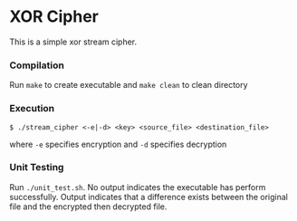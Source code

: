 # XOR Cipher
This is a simple xor stream cipher.

### Compilation
Run `make` to create executable and `make clean` to clean directory

### Execution
```
$ ./stream_cipher <-e|-d> <key> <source_file> <destination_file>
```
where `-e` specifies encryption and `-d` specifies decryption

### Unit Testing
Run `./unit_test.sh`. No output indicates the executable has perform successfully. Output indicates that a difference exists between the original file and the encrypted then decrypted file.